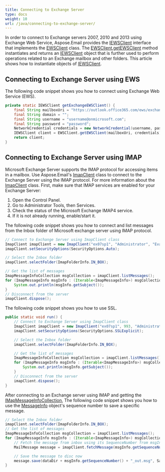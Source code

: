 ```yaml
---
title: Connecting to Exchange Server
type: docs
weight: 10
url: /java/connecting-to-exchange-server/
---
```



In order to connect to Exchange servers 2007, 2010 and 2013 using Exchange Web Service, Aspose.Email provides the [IEWSClient](https://apireference.aspose.com/email/java/com.aspose.email/IEWSClient) interface that implements the [EWSClient](https://apireference.aspose.com/email/java/com.aspose.email/ewsclient) class. The [EWSClient.getEWSClient](https://apireference.aspose.com/email/java/com.aspose.email/EWSClient#getEWSClient\(java.lang.String,%20java.lang.String,%20java.lang.String,%20java.lang.String\)) method instantiates and returns an [IEWSClient](https://apireference.aspose.com/email/java/com.aspose.email/IEWSClient) object that is further used to perform operations related to an Exchange mailbox and other folders. This article shows how to instantiate objects of [IEWSClient](https://apireference.aspose.com/email/java/com.aspose.email/IEWSClient).
## **Connecting to Exchange Server using EWS**
The following code snippet shows you how to connect using Exchange Web Service (EWS).



~~~Java
private static IEWSClient getExchangeEWSClient() {
    final String mailboxUri = "https://outlook.office365.com/ews/exchange.asmx";
    final String domain = "";
    final String username = "username@onmicrosoft.com";
    final String password = "password";
    NetworkCredential credentials = new NetworkCredential(username, password, domain);
    IEWSClient client = EWSClient.getEWSClient(mailboxUri, credentials);
    return client;
}
~~~
## **Connecting to Exchange Server using IMAP**
Microsoft Exchange Server supports the IMAP protocol for accessing items in a mailbox. Use Aspose.Email's [ImapClient](https://apireference.aspose.com/email/java/com.aspose.email/ImapClient) class to connect to the Exchange Server using the IMAP protocol. For more information about the [ImapClient](https://apireference.aspose.com/email/java/com.aspose.email/ImapClient) class. First, make sure that IMAP services are enabled for your Exchange Server:

1. Open the Control Panel.
1. Go to Administrator Tools, then Services.
1. Check the status of the Microsoft Exchange IMAP4 service.
1. If it is not already running, enable/start it.

The following code snippet shows you how to connect and list messages from the Inbox folder of Microsoft exchange server using IMAP protocol.



~~~Java
// Connect to Exchange Server using ImapClient class
ImapClient imapClient = new ImapClient("ex07sp1", "Administrator", "Evaluation1");
imapClient.setSecurityOptions(SecurityOptions.Auto);

// Select the Inbox folder
imapClient.selectFolder(ImapFolderInfo.IN_BOX);

// Get the list of messages
ImapMessageInfoCollection msgCollection = imapClient.listMessages();
for (ImapMessageInfo msgInfo : (Iterable<ImapMessageInfo>) msgCollection) {
    System.out.println(msgInfo.getSubject());
}
// Disconnect from the server
imapClient.dispose();
~~~



The following code snippet shows you how to use SSL.



~~~Java
public static void run() {
    // Connect to Exchange Server using ImapClient class
    ImapClient imapClient = new ImapClient("ex07sp1", 993, "Administrator", "Evaluation1");
    imapClient.setSecurityOptions(SecurityOptions.SSLExplicit);

    // Select the Inbox folder
    imapClient.selectFolder(ImapFolderInfo.IN_BOX);

    // Get the list of messages
    ImapMessageInfoCollection msgCollection = imapClient.listMessages();
    for (ImapMessageInfo msgInfo : (Iterable<ImapMessageInfo>) msgCollection) {
        System.out.println(msgInfo.getSubject());
    }
    // Disconnect from the server
    imapClient.dispose();
}
~~~



After connecting to an Exchange server using IMAP and getting the [IMapMessageInfoCollection](https://apireference.aspose.com/email/java/com.aspose.email/ImapMessageInfoCollection), The following code snippet shows you how to use the [MessageInfo](https://apireference.aspose.com/email/java/com.aspose.email/MessageInfo) object's sequence number to save a specific message.



~~~Java
// Select the Inbox folder
imapClient.selectFolder(ImapFolderInfo.IN_BOX);
// Get the list of messages
ImapMessageInfoCollection msgCollection = imapClient.listMessages();
for (ImapMessageInfo msgInfo : (Iterable<ImapMessageInfo>) msgCollection) {
    // Fetch the message from inbox using its SequenceNumber from msgInfo
    MailMessage message = imapClient.fetchMessage(msgInfo.getSequenceNumber());

    // Save the message to disc now
    message.save(dataDir + msgInfo.getSequenceNumber() + "_out.msg", SaveOptions.getDefaultMsgUnicode());
}
~~~